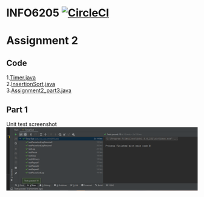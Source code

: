 # INFO6205 [![CircleCI](https://circleci.com/gh/rchillyard/INFO6205_Solutions.svg?style=svg&circle-token=e04e620a015b2df70efde4d506ee6ac96531377c)](https://circleci.com/gh/rchillyard/INFO6205_Solutions)
Assignment 2
============
Code
----------
1.[Timer.java](src/main/java/edu/neu/coe/info6205/util/Timer.java)<br>
2.[InsertionSort.java](src/main/java/edu/neu/coe/info6205/sort/simple/InsertionSort.java)<br>
3.[Assignment2_part3.java](src/main/java/edu/neu/coe/info6205/sort/simple/Assignment2_part3.java)

Part 1
----------
Unit test screenshot
![Image text](https://github.com/ZyTnT/INFO6205-HW/blob/main/Assignment2/picture/timerTest.png)

 
